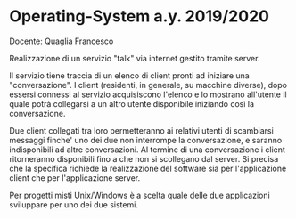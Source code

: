 # Operating-System a.y. 2019/2020

Docente: Quaglia Francesco

Realizzazione di un servizio "talk" via internet gestito tramite server.

Il servizio tiene traccia di un elenco di client pronti ad iniziare una "conversazione".
I client (residenti, in generale, su macchine diverse), dopo essersi connessi al servizio acquisiscono
l'elenco e lo mostrano all'utente il quale potrà collegarsi a un altro utente disponibile iniziando così
la conversazione.

Due client collegati tra loro permetteranno ai relativi utenti di scambiarsi messaggi finche' uno dei
due non interrompe la conversazione, e saranno indisponibili ad altre conversazioni. Al termine di
una conversazione i client ritorneranno disponibili fino a che non si scollegano dal server.
Si precisa che la specifica richiede la realizzazione del software sia per l'applicazione client che per
l'applicazione server.

Per progetti misti Unix/Windows è a scelta quale delle due applicazioni sviluppare per uno dei due
sistemi.
